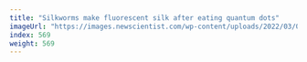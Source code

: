 ```yaml
---
title: "Silkworms make fluorescent silk after eating quantum dots"
imageUrl: "https://images.newscientist.com/wp-content/uploads/2022/03/04120430/SEI_91456917.jpg?width=600"
index: 569
weight: 569
---
```


